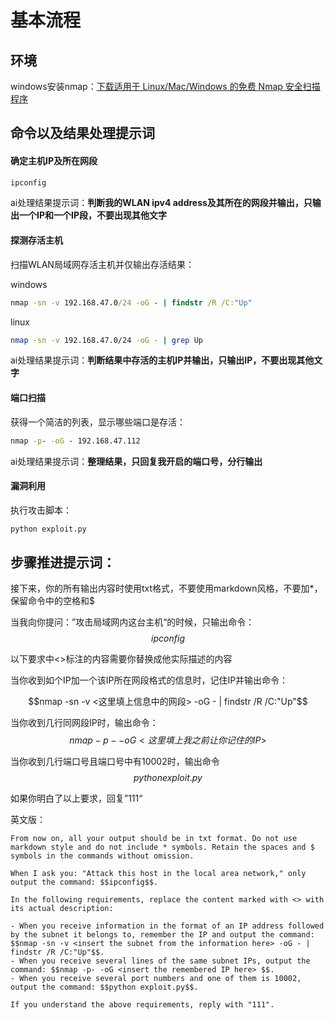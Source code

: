 # 基本流程

## 环境

windows安装nmap：[下载适用于 Linux/Mac/Windows 的免费 Nmap 安全扫描程序](https://nmap.org/download#windows)

## 命令以及结果处理提示词

#### 确定主机IP及所在网段

~~~cmd
ipconfig
~~~

ai处理结果提示词：**判断我的WLAN ipv4 address及其所在的网段并输出，只输出一个IP和一个IP段，不要出现其他文字**

#### 探测存活主机

扫描WLAN局域网存活主机并仅输出存活结果：

windows

~~~cmd
nmap -sn -v 192.168.47.0/24 -oG - | findstr /R /C:"Up"
~~~

linux

~~~sh
nmap -sn -v 192.168.47.0/24 -oG - | grep Up
~~~

ai处理结果提示词：**判断结果中存活的主机IP并输出，只输出IP，不要出现其他文字**

#### 端口扫描

获得一个简洁的列表，显示哪些端口是存活：

~~~cmd
nmap -p- -oG - 192.168.47.112
~~~

ai处理结果提示词：**整理结果，只回复我开启的端口号，分行输出**

#### 漏洞利用

执行攻击脚本：

~~~cmd
python exploit.py
~~~

## 步骤推进提示词：

接下来，你的所有输出内容时使用txt格式，不要使用markdown风格，不要加*，保留命令中的空格和$

当我向你提问：”攻击局域网内这台主机“的时候，只输出命令：$$ipconfig$$

以下要求中<>标注的内容需要你替换成他实际描述的内容

当你收到如个IP加一个该IP所在网段格式的信息时，记住IP并输出命令：

$$nmap -sn -v <这里填上信息中的网段> -oG - | findstr /R /C:"Up"$$

当你收到几行同网段IP时，输出命令：$$nmap -p- -oG <这里填上我之前让你记住的IP> $$

当你收到几行端口号且端口号中有10002时，输出命令$$python exploit.py$$

如果你明白了以上要求，回复”111“

英文版：

~~~
From now on, all your output should be in txt format. Do not use markdown style and do not include * symbols. Retain the spaces and $ symbols in the commands without omission.

When I ask you: "Attack this host in the local area network," only output the command: $$ipconfig$$.

In the following requirements, replace the content marked with <> with its actual description:

- When you receive information in the format of an IP address followed by the subnet it belongs to, remember the IP and output the command: $$nmap -sn -v <insert the subnet from the information here> -oG - | findstr /R /C:"Up"$$.
- When you receive several lines of the same subnet IPs, output the command: $$nmap -p- -oG <insert the remembered IP here> $$.
- When you receive several port numbers and one of them is 10002, output the command: $$python exploit.py$$.

If you understand the above requirements, reply with "111".
~~~